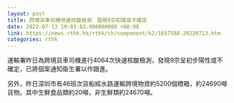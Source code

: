 ```yaml
---
layout: post
title: 跨境貨車司機快速核酸檢測　發現9宗初陽或不確定
date: 2022-07-13 19:03:03.000000000 +08:00
link: https://news.rthk.hk/rthk/ch/component/k2/1657588-20220713.htm
categories: rthk
---
```


運輸署昨日為跨境貨車司機進行4064次快速核酸檢測，發現9宗呈初步陽性或不確定，已將個案通知衞生署以作跟進。

另外，昨日深圳市有46班次貨船經水路運輸跨境物資約5200個標箱，約24690噸貨物。其中生鮮食品類約20噸，非生鮮類約24670噸。
